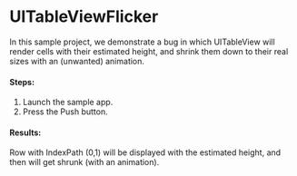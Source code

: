 UITableViewFlicker
==================

In this sample project, we demonstrate a bug in which UITableView will render cells with their estimated height, and shrink them down to their real sizes with an (unwanted) animation.

#### Steps:

1. Launch the sample app.
2. Press the Push button.

#### Results:

Row with IndexPath (0,1) will be displayed with the estimated height, and then will get shrunk (with an animation).
